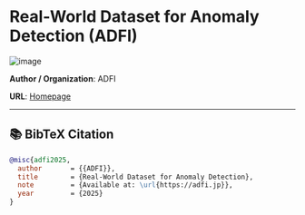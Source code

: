 # Real-World Dataset for Anomaly Detection (ADFI)
![image](https://adfi.jp/wp-content/uploads/Packaging_sorting.png)

**Author / Organization**: ADFI

**URL**: [Homepage](https://adfi.jp/download/)

---

## 📚 BibTeX Citation

```bibtex
@misc{adfi2025,
  author       = {{ADFI}},
  title        = {Real-World Dataset for Anomaly Detection},
  note         = {Available at: \url{https://adfi.jp}},
  year         = {2025}
}
```
